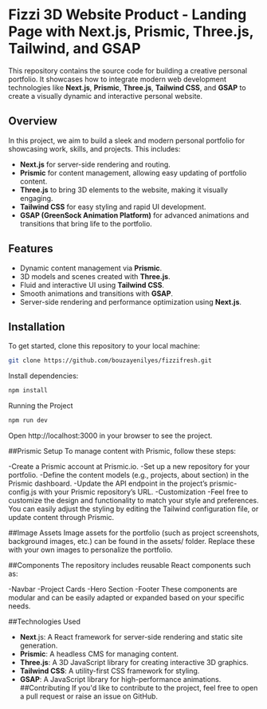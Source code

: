 # Fizzi 3D Website Product - Landing Page with Next.js, Prismic, Three.js, Tailwind, and GSAP

This repository contains the source code for building a creative personal portfolio. It showcases how to integrate modern web development technologies like **Next.js**, **Prismic**, **Three.js**, **Tailwind CSS**, and **GSAP** to create a visually dynamic and interactive personal website.

## Overview

In this project, we aim to build a sleek and modern personal portfolio for showcasing work, skills, and projects. This includes:
- **Next.js** for server-side rendering and routing.
- **Prismic** for content management, allowing easy updating of portfolio content.
- **Three.js** to bring 3D elements to the website, making it visually engaging.
- **Tailwind CSS** for easy styling and rapid UI development.
- **GSAP (GreenSock Animation Platform)** for advanced animations and transitions that bring life to the portfolio.

## Features

- Dynamic content management via **Prismic**.
- 3D models and scenes created with **Three.js**.
- Fluid and interactive UI using **Tailwind CSS**.
- Smooth animations and transitions with **GSAP**.
- Server-side rendering and performance optimization using **Next.js**.

## Installation

To get started, clone this repository to your local machine:

```bash
git clone https://github.com/bouzayenilyes/fizzifresh.git
```
Install dependencies:

```bash 
npm install
```
Running the Project

```bash 
npm run dev
```
Open http://localhost:3000 in your browser to see the project.

##Prismic Setup
To manage content with Prismic, follow these steps:

-Create a Prismic account at Prismic.io.
-Set up a new repository for your portfolio.
-Define the content models (e.g., projects, about section) in the Prismic dashboard.
-Update the API endpoint in the project’s prismic-config.js with your Prismic repository’s URL.
-Customization
-Feel free to customize the design and functionality to match your style and preferences. You can easily adjust the styling by editing the Tailwind configuration file, or update content through Prismic.

##Image Assets
Image assets for the portfolio (such as project screenshots, background images, etc.) can be found in the assets/ folder. Replace these with your own images to personalize the portfolio.

##Components
The repository includes reusable React components such as:

-Navbar
-Project Cards
-Hero Section
-Footer
These components are modular and can be easily adapted or expanded based on your specific needs.

##Technologies Used
- **Next**.js: A React framework for server-side rendering and static site generation.
- **Prismic**: A headless CMS for managing content.
- **Three.js**: A 3D JavaScript library for creating interactive 3D graphics.
- **Tailwind CSS**: A utility-first CSS framework for styling.
- **GSAP**: A JavaScript library for high-performance animations.
##Contributing
If you'd like to contribute to the project, feel free to open a pull request or raise an issue on GitHub.
